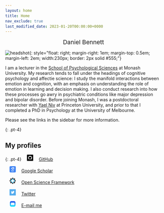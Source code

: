 ```yaml
---
layout: home
title: Home
nav_exclude: true
last_modified_date: 2023-01-20T00:00:00+0000
---
```


<div align="center" style="font-size:2vw">
  Daniel Bennett
</div>

![headshot](/assets/img/headshot.png){: style="float: right; margin-right: 1em; margin-top: 0.5em; margin-left: 2em; width:230px; border: 2px solid #555;"}

I am a lecturer in the [School of Psychological Sciences](https://www.monash.edu/medicine/psych/home) at Monash University. My research tends to fall under the headings of cognitive psychology and affectie science: I study the manifold interactions between emotion and cognition, with an emphasis on understanding the role of emotion in learning and decision making. I also conduct research into how these processes go awry in psychiatric conditions like major depression and bipolar disorder. Before joining Monash, I was a postdoctoral researcher with [Yael Niv](https://nivlab.princeton.edu/) at Princeton University, and prior to that I completed a PhD in Psychology at the University of Melbourne.

Please see the links in the sidebar for more information.

{: .pt-4}
## My profiles

{: .pt-4}
<img src="/assets/img/github.png" width="20" height="20" style="margin-left: 1em; margin-right: 1em;"/> [GitHub](https://github.com/bennett-daniel/)

<img src="/assets/img/google-scholar.png" width="20" height="20" style="margin-left: 1em; margin-right: 1em;"/> [Google Scholar](https://scholar.google.com/citations?user=r9OPOJEAAAAJ&hl=en)

<img src="/assets/img/osf.png" width="20" height="20" style="margin-left: 1em; margin-right: 1em;"/> [Open Science Framework](https://osf.io/8jtxy/)

<img src="/assets/img/twitter.png" width="20" height="20" style="margin-left: 1em; margin-right: 1em;"/> [Twitter](https://twitter.com/danielbbennett)

<img src="/assets/img/mail.png" width="20" height="20" style="margin-left: 1em; margin-right: 1em;"/> [E-mail me](mailto:daniel.bennett@monash.edu)
